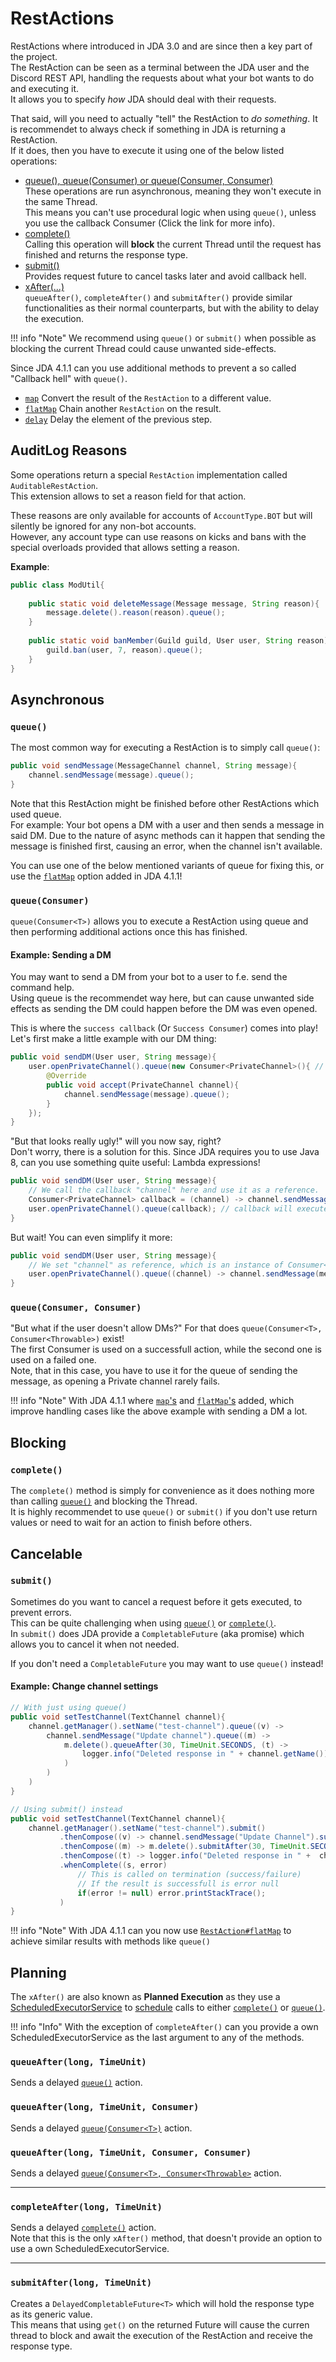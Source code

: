 [map]: https://ci.dv8tion.net/job/JDA/javadoc/net/dv8tion/jda/api/requests/RestAction.html#map%28java.util.function.Function%29
[flatmap]: https://ci.dv8tion.net/job/JDA/javadoc/net/dv8tion/jda/api/requests/RestAction.html#flatMap%28java.util.function.Function%29
[delay]: https://ci.dv8tion.net/job/JDA/javadoc/net/dv8tion/jda/api/requests/RestAction.html#delay%28java.time.Duration%29

[scheduler]: https://docs.oracle.com/javase/8/docs/api/java/util/concurrent/ScheduledExecutorService.html
[schedule]: https://docs.oracle.com/javase/8/docs/api/java/util/concurrent/ScheduledExecutorService.html#schedule-java.lang.Runnable-long-java.util.concurrent.TimeUnit-

# RestActions
RestActions where introduced in JDA 3.0 and are since then a key part of the project.  
The RestAction can be seen as a terminal between the JDA user and the Discord REST API, handling the requests about what your bot wants to do and executing it.  
It allows you to specify *how* JDA should deal with their requests.

That said, will you need to actually "tell" the RestAction to *do something*. It is recommendet to always check if something in JDA is returning a RestAction.  
If it does, then you have to execute it using one of the below listed operations:

- [queue(), queue(Consumer) or queue(Consumer, Consumer)](#asynchronous)  
These operations are run asynchronous, meaning they won't execute in the same Thread.  
This means you can't use procedural logic when using `queue()`, unless you use the callback Consumer (Click the link for more info).
- [complete()](#blocking)  
Calling this operation will **block** the current Thread until the request has finished and returns the response type.
- [submit()](#cancelable)  
Provides request future to cancel tasks later and avoid callback hell.
- [xAfter(...)](#planning)  
`queueAfter()`, `completeAfter()` and `submitAfter()` provide similar functionalities as their normal counterparts, but with the ability to delay the execution.

!!! info "Note"
    We recommend using `queue()` or `submit()` when possible as blocking the current Thread could cause unwanted side-effects.

Since JDA 4.1.1 can you use additional methods to prevent a so called "Callback hell" with `queue()`.
- [`map`][map] Convert the result of the `RestAction` to a different value.
- [`flatMap`][flatmap] Chain another `RestAction` on the result.
- [`delay`][delay] Delay the element of the previous step.

## AuditLog Reasons
Some operations return a special `RestAction` implementation called `AuditableRestAction`.  
This extension allows to set a reason field for that action.

These reasons are only available for accounts of `AccountType.BOT` but will silently be ignored for any non-bot accounts.  
However, any account type can use reasons on kicks and bans with the special overloads provided that allows setting a reason.

**Example**:  
```java
public class ModUtil{
    
	public static void deleteMessage(Message message, String reason){
	    message.delete().reason(reason).queue();
	}
	
	public static void banMember(Guild guild, User user, String reason){
	    guild.ban(user, 7, reason).queue();
	}
}
```

## Asynchronous

### `queue()`
The most common way for executing a RestAction is to simply call `queue()`:  
```java
public void sendMessage(MessageChannel channel, String message){
    channel.sendMessage(message).queue();
}
```

Note that this RestAction might be finished before other RestActions which used queue.  
For example: Your bot opens a DM with a user and then sends a message in said DM. Due to the nature of async methods can it happen that sending the message is finished first, causing an error, when the channel isn't available.

You can use one of the below mentioned variants of queue for fixing this, or use the [`flatMap`][flatmap] option added in JDA 4.1.1!

### `queue(Consumer)`
`queue(Consumer<T>)` allows you to execute a RestAction using queue and then performing additional actions once this has finished.

#### Example: Sending a DM
You may want to send a DM from your bot to a user to f.e. send the command help.  
Using queue is the recommendet way here, but can cause unwanted side effects as sending the DM could happen before the DM was even opened.

This is where the `success callback` (Or `Success Consumer`) comes into play!  
Let's first make a little example with our DM thing:  
```java
public void sendDM(User user, String message){
    user.openPrivateChannel().queue(new Consumer<PrivateChannel>(){ // queue returns a PrivateChannel object
	    @Override
		public void accept(PrivateChannel channel){
		    channel.sendMessage(message).queue();
		}
	});
}
```

"But that looks really ugly!" will you now say, right?  
Don't worry, there is a solution for this. Since JDA requires you to use Java 8, can you use something quite useful: Lambda expressions!  
```java
public void sendDM(User user, String message){
    // We call the callback "channel" here and use it as a reference.
    Consumer<PrivateChannel> callback = (channel) -> channel.sendMessage(message).queue();
    user.openPrivateChannel().queue(callback); // callback will execute the above Consumer.
}
```

But wait! You can even simplify it more:  
```java
public void sendDM(User user, String message){
    // We set "channel" as reference, which is an instance of Consumer<PrivateChannel>
    user.openPrivateChannel().queue((channel) -> channel.sendMessage(message));
}
```

### `queue(Consumer, Consumer)`
"But what if the user doesn't allow DMs?" For that does `queue(Consumer<T>, Consumer<Throwable>)` exist!  
The first Consumer is used on a successfull action, while the second one is used on a failed one.  
Note, that in this case, you have to use it for the queue of sending the message, as opening a Private channel rarely fails.

!!! info "Note"
    With JDA 4.1.1 where [`map`'s][map] and [`flatMap`'s][flatmap] added, which improve handling cases like the above example with sending a DM a lot.

## Blocking

### `complete()`
The `complete()` method is simply for convenience as it does nothing more than calling [`queue()`](#queue) and blocking the Thread.  
It is highly recommendet to use `queue()` or `submit()` if you don't use return values or need to wait for an action to finish before others.

## Cancelable

### `submit()`
Sometimes do you want to cancel a request before it gets executed, to prevent errors.  
This can be quite challenging when using [`queue()`](#queue) or [`complete()`](#complete).  
In `submit()` does JDA provide a `CompletableFuture` (aka promise) which allows you to cancel it when not needed.

If you don't need a `CompletableFuture` you may want to use `queue()` instead!

#### Example: Change channel settings
```java
// With just using queue()
public void setTestChannel(TextChannel channel){
    channel.getManager().setName("test-channel").queue((v) ->
	    channel.sendMessage("Update channel").queue((m) ->
		    m.delete().queueAfter(30, TimeUnit.SECONDS, (t) ->
			    logger.info("Deleted response in " + channel.getName());
			)
		)
	)
}

// Using submit() instead
public void setTestChannel(TextChannel channel){
    channel.getManager().setName("test-channel").submit()
	       .thenCompose((v) -> channel.sendMessage("Update Channel").submit())
		   .thenCompose((m) -> m.delete().submitAfter(30, TimeUnit.SECONDS))
		   .thenCompose((t) -> logger.info("Deleted response in " +  channel.getName()))
		   .whenComplete((s, error)
		       // This is called on termination (success/failure)
			   // If the result is successfull is error null
		       if(error != null) error.printStackTrace();
		   )
}
```

!!! info "Note"
    With JDA 4.1.1 can you now use [`RestAction#flatMap`][flatmap] to achieve similar results with methods like `queue()`

## Planning
The `xAfter()` are also known as **Planned Execution** as they use a [ScheduledExecutorService][scheduler] to [schedule] calls to either [`complete()`](#complete) or [`queue()`](#queue).

!!! info "Info"
    With the exception of `completeAfter()` can you provide a own ScheduledExecutorService as the last argument to any of the methods.

### `queueAfter(long, TimeUnit)`
Sends a delayed [`queue()`](#queue) action.

### `queueAfter(long, TimeUnit, Consumer)`
Sends a delayed [`queue(Consumer<T>)`](#queueconsumer) action.

### `queueAfter(long, TimeUnit, Consumer, Consumer)`
Sends a delayed [`queue(Consumer<T>, Consumer<Throwable>`](#queueconsumer-consumer) action.

----

### `completeAfter(long, TimeUnit)`
Sends a delayed [`complete()`](#complete) action.  
Note that this is the only `xAfter()` method, that doesn't provide an option to use a own ScheduledExecutorService.

----

### `submitAfter(long, TimeUnit)`
Creates a `DelayedCompletableFuture<T>` which will hold the response type as its generic value.  
This means that using `get()` on the returned Future will cause the curren thread to block and await the execution of the RestAction and receive the response type.